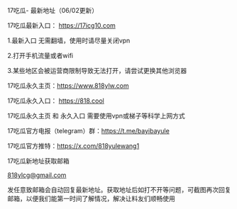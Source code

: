 17吃瓜- 最新地址（06/02更新）

17吃瓜最新入口： https://17icg10.com

1.最新入口 无需翻墙，使用时请尽量关闭vpn

2.打开手机流量或者wifi

3.某些地区会被运营商限制导致无法打开，请尝试更换其他浏览器

17吃瓜永久主页：https://www.818ylw.com

17吃瓜永久入口： https://818.cool

17吃瓜永久主页 和 永久入口 需要使用vpn或梯子等科学上网方式

17吃瓜官方电报（telegram）群：https://t.me/bayibayule

17吃瓜官方推特：https://x.com/818yulewang1

17吃瓜新地址获取邮箱

818ylcg@gmail.com

发任意致邮箱会自动回复最新地址。获取地址后如打不开等问题，可截图再次回复邮箱，以便我们能第一时间了解情况，解决让料友们顺畅使用

